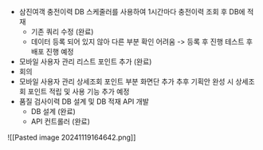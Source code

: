 - 삼진여객 충전이력 DB 
  스케줄러를 사용하여 1시간마다 충전이력 조회 후 DB에 적재 
	- 기존 쿼리 수정 (완료)
	- 데이터 등록 되어 있지 않아 다른 부분 확인 어려움
	  -> 등록 후 진행 테스트 후 배포 진행 예정
- 모바일 사용자 관리 리스트 포인트 추가 (완료)
- 회의
- 모바일 사용자 관리 상세조회 포인트 부분 화면단 추가
  추후 기획안 완성 시 상세조회 포인트 적립 및 사용 기능 추가 예정 
- 품질 검사이력 DB 설계 및 DB 적재 API 개발
  -  DB 설계 (완료)
  -  API 컨트롤러 (완료)

![[Pasted image 20241119164642.png]]

